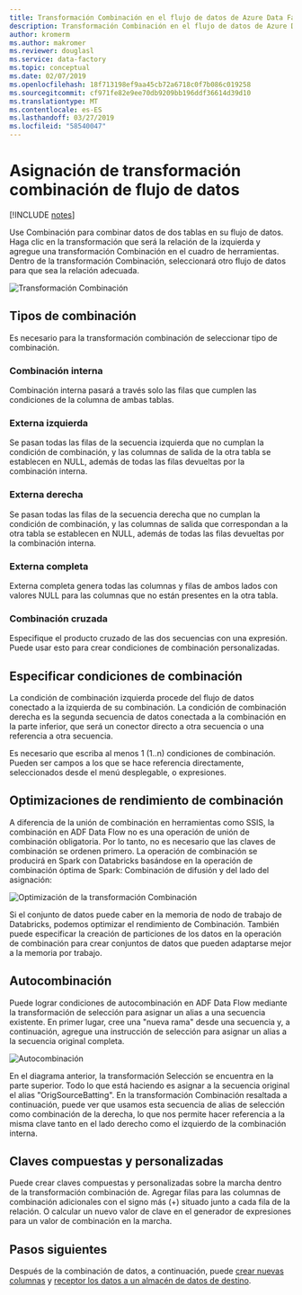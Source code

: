 ```yaml
---
title: Transformación Combinación en el flujo de datos de Azure Data Factory
description: Transformación Combinación en el flujo de datos de Azure Data Factory
author: kromerm
ms.author: makromer
ms.reviewer: douglasl
ms.service: data-factory
ms.topic: conceptual
ms.date: 02/07/2019
ms.openlocfilehash: 18f713198ef9aa45cb72a6718c0f7b086c019258
ms.sourcegitcommit: cf971fe82e9ee70db9209bb196ddf36614d39d10
ms.translationtype: MT
ms.contentlocale: es-ES
ms.lasthandoff: 03/27/2019
ms.locfileid: "58540047"
---
```

# <a name="mapping-data-flow-join-transformation"></a>Asignación de transformación combinación de flujo de datos

[!INCLUDE [notes](../../includes/data-factory-data-flow-preview.md)]

Use Combinación para combinar datos de dos tablas en su flujo de datos. Haga clic en la transformación que será la relación de la izquierda y agregue una transformación Combinación en el cuadro de herramientas. Dentro de la transformación Combinación, seleccionará otro flujo de datos para que sea la relación adecuada.

![Transformación Combinación](media/data-flow/join.png "Combinación")

## <a name="join-types"></a>Tipos de combinación

Es necesario para la transformación combinación de seleccionar tipo de combinación.

### <a name="inner-join"></a>Combinación interna

Combinación interna pasará a través solo las filas que cumplen las condiciones de la columna de ambas tablas.

### <a name="left-outer"></a>Externa izquierda

Se pasan todas las filas de la secuencia izquierda que no cumplan la condición de combinación, y las columnas de salida de la otra tabla se establecen en NULL, además de todas las filas devueltas por la combinación interna.

### <a name="right-outer"></a>Externa derecha

Se pasan todas las filas de la secuencia derecha que no cumplan la condición de combinación, y las columnas de salida que correspondan a la otra tabla se establecen en NULL, además de todas las filas devueltas por la combinación interna.

### <a name="full-outer"></a>Externa completa

Externa completa genera todas las columnas y filas de ambos lados con valores NULL para las columnas que no están presentes en la otra tabla.

### <a name="cross-join"></a>Combinación cruzada

Especifique el producto cruzado de las dos secuencias con una expresión. Puede usar esto para crear condiciones de combinación personalizadas.

## <a name="specify-join-conditions"></a>Especificar condiciones de combinación

La condición de combinación izquierda procede del flujo de datos conectado a la izquierda de su combinación. La condición de combinación derecha es la segunda secuencia de datos conectada a la combinación en la parte inferior, que será un conector directo a otra secuencia o una referencia a otra secuencia.

Es necesario que escriba al menos 1 (1..n) condiciones de combinación. Pueden ser campos a los que se hace referencia directamente, seleccionados desde el menú desplegable, o expresiones.

## <a name="join-performance-optimizations"></a>Optimizaciones de rendimiento de combinación

A diferencia de la unión de combinación en herramientas como SSIS, la combinación en ADF Data Flow no es una operación de unión de combinación obligatoria. Por lo tanto, no es necesario que las claves de combinación se ordenen primero. La operación de combinación se producirá en Spark con Databricks basándose en la operación de combinación óptima de Spark: Combinación de difusión y del lado del asignación:

![Optimización de la transformación Combinación](media/data-flow/joinoptimize.png "Optimización de Combinación")

Si el conjunto de datos puede caber en la memoria de nodo de trabajo de Databricks, podemos optimizar el rendimiento de Combinación. También puede especificar la creación de particiones de los datos en la operación de combinación para crear conjuntos de datos que pueden adaptarse mejor a la memoria por trabajo.

## <a name="self-join"></a>Autocombinación

Puede lograr condiciones de autocombinación en ADF Data Flow mediante la transformación de selección para asignar un alias a una secuencia existente. En primer lugar, cree una "nueva rama" desde una secuencia y, a continuación, agregue una instrucción de selección para asignar un alias a la secuencia original completa.

![Autocombinación](media/data-flow/selfjoin.png "Autocombinación")

En el diagrama anterior, la transformación Selección se encuentra en la parte superior. Todo lo que está haciendo es asignar a la secuencia original el alias "OrigSourceBatting". En la transformación Combinación resaltada a continuación, puede ver que usamos esta secuencia de alias de selección como combinación de la derecha, lo que nos permite hacer referencia a la misma clave tanto en el lado derecho como el izquierdo de la combinación interna.

## <a name="composite-and-custom-keys"></a>Claves compuestas y personalizadas

Puede crear claves compuestas y personalizadas sobre la marcha dentro de la transformación combinación de. Agregar filas para las columnas de combinación adicionales con el signo más (+) situado junto a cada fila de la relación. O calcular un nuevo valor de clave en el generador de expresiones para un valor de combinación en la marcha.

## <a name="next-steps"></a>Pasos siguientes

Después de la combinación de datos, a continuación, puede [crear nuevas columnas](data-flow-derived-column.md) y [receptor los datos a un almacén de datos de destino](data-flow-sink.md).
